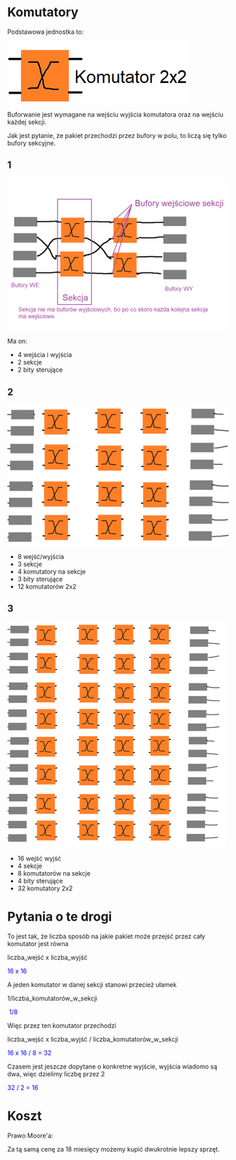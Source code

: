 # Komutatory

Podstawowa jednostka to:

![](1.png)

Buforwanie jest wymagane na wejściu wyjścia komutatora oraz na wejściu każdej sekcji.

Jak jest pytanie, że pakiet przechodzi przez bufory w polu, to liczą się tylko bufory sekcyjne.

## 1

<img src="2.png" style="zoom:75%;" />

Ma on:

- 4 wejścia i wyjścia
- 2 sekcje
- 2 bity sterujące

## 2

<img src="3.png" style="zoom:75%;" />

- 8 wejść/wyjścia
- 3 sekcje
- 4 komutatory na sekcje
- 3 bity sterujące
- 12 komutatorów 2x2

## 3

<img src="4.png" style="zoom:50%;" />

- 16 wejść wyjść
- 4 sekcje
- 8 komutatorów na sekcje
- 4 bity sterujące
- 32 komutatory 2x2

# Pytania o te drogi

To jest tak, że liczba sposób na jakie pakiet może przejść przez cały komutator jest równa

liczba_wejść x liczba_wyjść

<span style="color:blue"> 16 x 16 </span>

A jeden komutator w danej sekcji stanowi przecież ułamek

1/liczba_komutatorów_w_sekcji

<span style="color:blue"> 1/8</span>

Więc przez ten komutator przechodzi 

liczba_wejść x liczba_wyjść / liczba_komutatorów_w_sekcji

<span style="color:blue"> 16 x 16 / 8 = 32 </span>

Czasem jest jeszcze dopytane o konkretne wyjście, wyjścia wiadomo są dwa, więc dzielimy liczbę przez 2

<span style="color:blue"> 32 / 2 = 16 </span>

# Koszt

Prawo Moore'a:

Za tą samą cenę za 18 miesięcy możemy kupić dwukrotnie lepszy sprzęt.